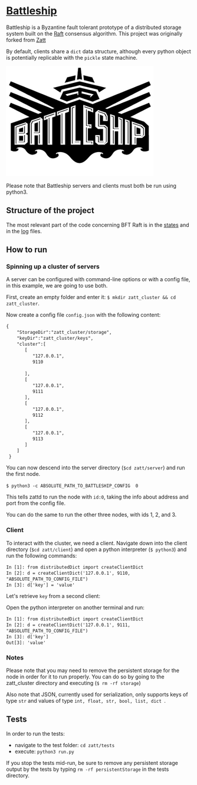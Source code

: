 # [Battleship](https://github.com/scoutsaachi/zatt)

Battleship is a Byzantine fault tolerant prototype of a distributed storage system built on the [Raft](https://raft.github.io/) consensus algorithm. This project was originally forked from 
[Zatt](https://github.com/simonacca/zatt)

By default, clients share a `dict` data structure, although every python object
is potentially replicable with the `pickle` state machine.

![Zatt Logo](docs/logo.jpg?raw=true "Zatt Logo")

Please note that Battleship servers and clients must both be run using python3.

## Structure of the project

The most relevant part of the code concerning BFT Raft is in the [states](https://github.com/scoutsaachi/zatt/blob/master/zatt/server/states.py) and in the [log](https://github.com/scoutsaachi/zatt/blob/master/zatt/server/log.py) files.

## How to run


### Spinning up a cluster of servers

A server can be configured with command-line options or with a config file,
in this example, we are going to use both.

First, create an empty folder and enter it:
`$ mkdir zatt_cluster && cd zatt_cluster`.

Now create a config file `config.json` with the following content:
```
{  
    "StorageDir":"zatt_cluster/storage",
    "keyDir":"zatt_cluster/keys",
    "cluster":[  
       [  
          "127.0.0.1",
          9110

       ],
       [  
          "127.0.0.1",
          9111
       ],
       [  
          "127.0.0.1",
          9112
       ],
       [  
          "127.0.0.1",
          9113
       ]
    ]
 }
```

You can now descend into the server directory (`$cd zatt/server`) and run the first node. 

`$ python3 -c ABSOLUTE_PATH_TO_BATTLESHIP_CONFIG  0`

This tells zattd to run the node with `id:0`, taking the info about address and port from the config file.

You can do the same to run the other three nodes, with ids 1, 2, and 3. 


### Client

To interact with the cluster, we need a client. Navigate down into the client directory (`$cd zatt/client`) and open a
 python interpreter (`$ python3`) and run the following commands:

```
In [1]: from distributedDict import createClientDict
In [2]: d = createClientDict('127.0.0.1', 9110, "ABSOLUTE_PATH_TO_CONFIG_FILE")
In [3]: d['key'] = 'value'
```

Let's retrieve `key` from a second client:

Open the python interpreter on another terminal and run:

```
In [1]: from distributedDict import createClientDict
In [2]: d = createClientDict('127.0.0.1', 9111, "ABSOLUTE_PATH_TO_CONFIG_FILE")
In [3]: d['key']
Out[3]: 'value'
```

### Notes

Please note that you may need to remove the persistent storage for the node in order for
it to run properly. You can do so by going to the zatt_cluster directory and executing (`$ rm -rf storage`)

Also note that JSON, currently used for serialization, only supports keys of type `str` and values of type `int, float, str, bool, list, dict `.

## Tests
In order to run the tests:

* navigate to the test folder: `cd zatt/tests`
* execute: `python3 run.py`

If you stop the tests mid-run, be sure to remove any persistent storage output by the tests by typing `rm -rf persistentStorage` in 
the tests directory. 
